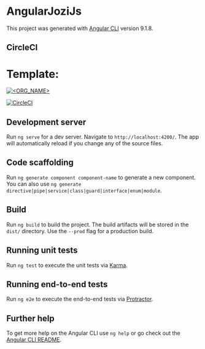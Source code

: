 # AngularJoziJs

This project was generated with [Angular CLI](https://github.com/angular/angular-cli) version 9.1.8.

## CircleCI

# Template:
[![<ORG_NAME>](https://circleci.com/github/CraigSDel/angular-jozi-js.svg?style=svg)](<LINK>)

[![CircleCI](https://circleci.com/github/CraigSDel/angular-jozi-js.svg?style=svg&circle-token=465d19933a156dd93b314e4eea92b9872855cecf)](<LINK>)

## Development server

Run `ng serve` for a dev server. Navigate to `http://localhost:4200/`. The app will automatically reload if you change any of the source files.

## Code scaffolding

Run `ng generate component component-name` to generate a new component. You can also use `ng generate directive|pipe|service|class|guard|interface|enum|module`.

## Build

Run `ng build` to build the project. The build artifacts will be stored in the `dist/` directory. Use the `--prod` flag for a production build.

## Running unit tests

Run `ng test` to execute the unit tests via [Karma](https://karma-runner.github.io).

## Running end-to-end tests

Run `ng e2e` to execute the end-to-end tests via [Protractor](http://www.protractortest.org/).

## Further help

To get more help on the Angular CLI use `ng help` or go check out the [Angular CLI README](https://github.com/angular/angular-cli/blob/master/README.md).
